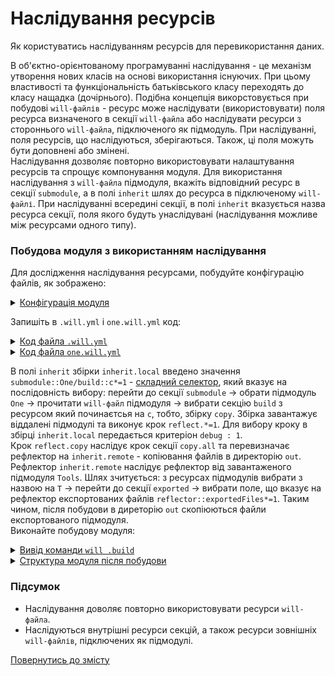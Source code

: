 # Наслідування ресурсів

Як користуватись наслідуванням ресурсів для перевикористання даних.

В об'єктно-орієнтованому програмуванні наслідування - це механізм утворення нових класів на основі використання існуючих. При цьому властивості та функціональність батьківського класу переходять до класу нащадка (дочірнього). Подібна концепція викорстовується при побудові `will-файлів` - ресурс може наслідувати (використовувати) поля ресурса визначеного в секції `will-файла` або наслідувати ресурси з стороннього `will-файла`, підключеного як підмодуль. При наслідуванні, поля ресурсів, що наслідуються, зберігаються. Також, ці поля можуть бути доповнені або змінені.  
Наслідування дозволяє повторно використовувати налаштування ресурсів та спрощує компонування модуля. Для використання наслідування з `will-файла` підмодуля, вкажіть відповідний ресурс в секції `submodule`, а в полі `inherit` шлях до ресурса в підключеному `will-файлі`. При наслідуванні всередині секції, в полі `inherit` вказується назва ресурса секції, поля якого будуть унаслідувані (наслідування можливе між ресурсами одного типу).   

### Побудова модуля з використанням наслідування
Для дослідження наслідування ресурсами, побудуйте конфігурацію файлів, як зображено:

<details>
  <summary><u>Конфігурація модуля</u></summary>

```
inheritability
      ├── one
      │    └── one.will.yml
      └── .will.yml

```

</details>

Запишіть в `.will.yml` i `one.will.yml` код:

<details>
  <summary><u>Код файла <code>.will.yml</code></u></summary>

```yaml
about :

  name : inheritability
  description : "To use resources inheritability"
  version : 0.0.1

path :

  out : 'out'

submodule :

   One : ./one/one.will.yml
   Tools : git+https:///github.com/Wandalen/wTools.git/out/wTools#master

reflector :

  inherit.remote:
    inherit : submodule::T*/exported::*=1/reflector::exportedFiles*=1
    dst:
      filePath: path::out
    criterion:
      debug: [ 0,1 ]

step :

  copy.all :
    inherit : predefined.reflect
    reflector : reflector::reflect.*
    criterion:
      debug: [ 0,1 ]

  reflect.copy :
    inherit : step::copy*
    reflector : reflector::inherit.*=1
    criterion:
      debug: 1

build :

  inherit.local :
    inherit: submodule::One/build::c*=1
    criterion :
      default : 1
      debug : 1

```

</details>

<details>
  <summary><u>Код файла <code>one.will.yml</code></u></summary>

```yaml
build :

  copy :
    criterion :
      debug : [ 0,1 ]
    steps :
      - submodules.download
      - reflect.*=1

```

</details>

В полі `inherit` збірки `inherit.local` введено значення `submodule::One/build::c*=1` - [складний селектор](SelectorComplex.md), який вказує на послідовність вибору: перейти до секції `submodule` -> обрати підмодуль `One` -> прочитати `will-файл` підмодуля -> вибрати секцію `build` з ресурсом який починаєтсья на `c`, тобто, збірку `copy`. Збірка завантажує віддалені підмодулі та виконує крок `reflect.*=1`. Для вибору кроку в збірці `inherit.local` передається критеріон `debug : 1`.  
Крок `reflect.copy` наслідує крок секції `copy.all` та перевизначає рефлектор на `inherit.remote` - копіювання файлів в директорію `out`.  
Рефлектор `inherit.remote` наслідує рефлектор від завантаженого підмодуля `Tools`. Шлях зчитується: з ресурсах підмодулів вибрати з назвою на `T` -> перейти до секції `exported` -> вибрати поле, що вказує на рефлектор експортованих файлів `reflector::exportedFiles*=1`. Таким чином, після побудови в диреторію `out` скопіюються файли експортованого підмодуля.  
Виконайте побудову модуля:  

<details>
  <summary><u>Вивід команди <code>will .build</code></u></summary>

```
[user@user ~]$ will .build
...
  Building module::inheritability / build::inherit.local
     . Read : /path_to_file/.module/Tools/out/wTools.out.will.yml
     + module::Tools version master was downloaded in 21.597s
   + 1/2 submodule(s) of module::inheritability were downloaded in 21.605s
   + reflect.copy reflected 56 files /path_to_file/ : out <- .module/Tools/proto in 1.895s
  Built module::inheritability / build::inherit.local in 23.595s

```

</details>
<details>
  <summary><u>Структура модуля після побудови</u></summary>

```
inheritability
      ├── .module
      │       └── Tools
      ├── one
      │    └── one.will.yml
      ├── out
      │    └── dwtools
      └── .will.yml

```

</details>

### Підсумок  
- Наслідування доволяє повторно використовувати ресурси `will-файлa`.
- Наслідуються внутрішні ресурси секцій, а також ресурси зовнішніх `will-файлів`, підключених як підмодулі.

[Повернутись до змісту](../README.md#tutorials)
